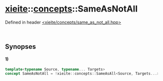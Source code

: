 # [xieite](../../xieite.md)\:\:[concepts](../../concepts.md)\:\:SameAsNotAll
Defined in header [<xieite/concepts/same_as_not_all.hpp>](../../../include/xieite/concepts/same_as_not_all.hpp)

&nbsp;

## Synopses
#### 1)
```cpp
template<typename Source, typename... Targets>
concept SameAsNotAll = !xieite::concepts::SameAsAll<Source, Targets...>;
```
